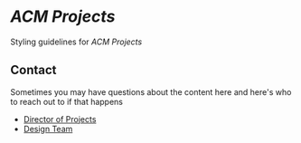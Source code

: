 # _ACM Projects_
Styling guidelines for _ACM Projects_

## Contact
Sometimes you may have questions about the content here and here's who to reach out to if that happens

 - [Director of Projects](mailto:contact@acmutd.co)
 - [Design Team](mailto:contact@acmutd.co)